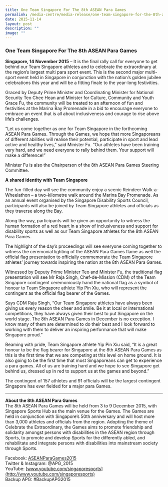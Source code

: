 ```yaml
---
title: One Team Singapore For The 8th ASEAN Para Games
permalink: /media-centre/media-release/one-team-singapore-for-the-8th-asean-para-games/
date: 2015-11-14
layout: post
description: ""
image: ""
---
```

### **One Team Singapore For The 8th ASEAN Para Games**

**Singapore, 14 November 2015** – It is the final rally call for everyone to get behind our Team Singapore athletes and to celebrate the extraordinary at the region’s largest multi para sport event. This is the second major multi-sport event held in Singapore in conjunction with the nation’s golden jubilee celebrations this year and will be a fitting finale to the year-long festivities.

Graced by Deputy Prime Minister and Coordinating Minister for National Security Teo Chee Hean and Minister for Culture, Community and Youth Grace Fu, the community will be treated to an afternoon of fun and festivities at the Marina Bay Promenade in a bid to encourage everyone to embrace an event that is all about inclusiveness and courage to rise above life’s challenges.

“Let us come together as one for Team Singapore in the forthcoming ASEAN Para Games. Through the Games, we hope that more Singaporeans of different abilities will realise their potential, participate in sport and lead active and healthy lives,” said Minister Fu. “Our athletes have been training very hard, and we need everyone to rally behind them. Your support will make a difference!”

Minister Fu is also the Chairperson of the 8th ASEAN Para Games Steering Committee.

**A shared identity with Team Singapore**

The fun-filled day will see the community enjoy a scenic Reindeer Walk-a-Wheelathon – a two-kilometre walk around the Marina Bay Promenade. As an annual event organised by the Singapore Disability Sports Council, participants will also be joined by Team Singapore athletes and officials as they traverse along the Bay.

Along the way, participants will be given an opportunity to witness the human formation of a red heart in a show of inclusiveness and support for disability sports as well as our Team Singapore athletes for the 8th ASEAN Para Games.

The highlight of the day’s proceedings will see everyone coming together to witness the ceremonial lighting of the ASEAN Para Games flame as well the official flag presentation to officially commemorate the Team Singapore athletes’ journey towards inspiring the nation at the 8th ASEAN Para Games.

Witnessed by Deputy Prime Minister Teo and Minister Fu, the traditional flag presentation will see Mr Raja Singh, Chef-de-Mission (CDM) of the Team Singapore contingent ceremoniously hand the national flag as a symbol of honour to Team Singapore athlete Yip Pin Xiu, who will represent the contingent as the official flag bearer of the Games.

Says CDM Raja Singh, “Our Team Singapore athletes have always been giving us every reason the cheer and smile. Be it at local or international competitions, they have always given their best to put Singapore on the world stage. The 8th ASEAN Para Games in December is no exception. I know many of them are determined to do their best and I look forward to working with them to deliver an inspiring performance that will make Singapore proud.”

Beaming with pride, Team Singapore athlete Yip Pin Xiu said, “It is a great honour to be the flag bearer for Singapore at the 8th ASEAN Para Games as this is the first time that we are competing at this level on home ground. It is also going to be the first time that most Singaporeans can get to experience a para games. All of us are training hard and we hope to see Singapore get behind us, dressed up in red to support us at the games and beyond.”

The contingent of 157 athletes and 91 officials will be the largest contingent Singapore has ever fielded for a major para Games.

---

**About the 8th ASEAN Para Games**<br>
The 8th ASEAN Para Games will be held from 3 to 9 December 2015, with Singapore Sports Hub as the main venue for the Games. The Games are held in conjunction with Singapore’s 50th anniversary and will host more than 3,000 athletes and officials from the region. Adopting the theme of Celebrate the Extraordinary, the Games aims to promote friendship and solidarity amongst persons with disabilities in the ASEAN region through Sports, to promote and develop Sports for the differently abled, and rehabilitate and integrate persons with disabilities into mainstream society through Sports.

Facebook: [ASEANParaGames2015](https://www.facebook.com/ASEANPARAGAMES2015)<br>
Twitter & Instagram: @APG\_2015<br>
YouTube: [www.youtube.com/singaporesports](http://www.youtube.com/singaporesports)<br>
Backup APG: #BackupAPG2015